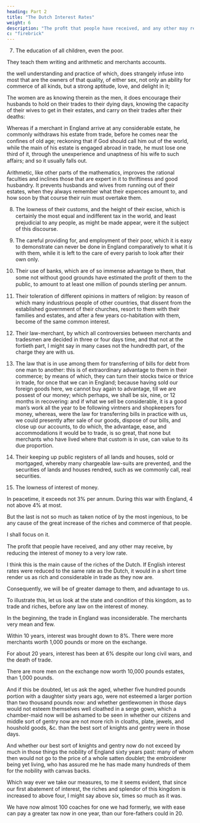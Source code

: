 ```yaml
---
heading: Part 2
title: "The Dutch Interest Rates"
weight: 6
description: "The proﬁt that people have received, and any other may receive, by reducing the interest of money to a very low rate."
c: "firebrick"
---
```



7. The education of all children, even the poor.

They teach them writing and arithmetic and merchants accounts.

the well understanding and practice of which, does strangely infuse into most that are the owners of that quality, of either sex, not only an ability for commerce of all kinds, but a strong aptitude, love, and delight in it; 

The women are as knowing therein as the men, it does encourage their husbands to hold on their trades to their dying days, knowing the capacity of their wives to get in their estates, and carry on their trades after their deaths: 

Whereas if a merchant in England arrive at any considerable estate, he commonly withdraws his estate from trade, before he comes near the conﬁnes of old age; reckoning that if God should call him out of the world, while the main of his estate is engaged abroad in trade, he must lose one third of it, through the unexperience and unaptness of his wife to such aﬀairs; and so it usually falls out.

Arithmetic, like other parts of the mathematics, improves the rational faculties and inclines those that are expert in it to thriftiness and good husbandry. It prevents husbands and wives from running out of their estates, when they always remember what their expences amount to, and how soon by that course their ruin must overtake them.


8. The lowness of their customs, and the height of their excise, which is certainly the most equal and indiﬀerent tax in the world, and least prejudicial to any people, as might be made appear, were it the subject of this discourse.


9. The careful providing for, and employment of their poor, which it is easy to demonstrate can never be done in England comparatively to what it is with them, while it is left to the care of every parish to look after their own only.

10. Their use of banks, which are of so immense advantage to them, that some not without good grounds have estimated the proﬁt of them to the public, to amount to at least one million of pounds sterling per annum.

11. Their toleration of diﬀerent opinions in matters of religion: by reason of which many industrious people of other countries, that dissent from the established government of their churches, resort to them with their families and estates, and after a few years co-habitation with them, become of the same common interest.


12. Their law-merchant, by which all controversies between merchants and tradesmen are decided in three or four days time, and that
not at the fortieth part, I might say in many cases not the hundredth part,
of the charge they are with us.


13. The law that is in use among them for transferring of bills for debt from one man to another: this is of extraordinary advantage to them in their commerce; by means of which, they can turn their stocks twice or thrice in trade, for once that we can in England; because having sold our foreign goods here, we cannot buy again to advantage, till we are possest of our money; which perhaps, we shall be six, nine, or 12 months in recovering: and if what we sell be considerable, it is a good man’s work all the year to be following vintners and shopkeepers for money, whereas, were the law for transferring bills in practice with us, we could presently after sale of our goods, dispose of our bills, and close up our accounts, to do which, the advantage, ease, and accommodations it would be to trade, is so great, that none but merchants who have lived
where that custom is in use, can value to its due proportion.

14. Their keeping up public registers of all lands and houses, sold or mortgaged, whereby many chargeable law-suits are prevented, and the securities of lands and houses rendred, such as we commonly call, real securities.

15. The lowness of interest of money.

In peacetime, it exceeds not 3% per annum. During this war with England, 4 not above 4% at most.

But the last is not so much as taken notice of by the most ingenious, to be any cause of the great increase of the riches and commerce of that people.

I shall focus on it. 

The proﬁt that people have received, and any other may receive, by reducing the interest of money to a very low rate.

I think this is the main cause of the riches of the Dutch. If English interest rates were reduced to the same rate as the Dutch, it would in a short time render us as rich and considerable in trade as they now are.

Consequently, we will be of greater damage to them, and advantage to us.
<!-- , than can happen by the issue of this present war, though the success of it should be as good as we could wish, except it end in their total ruin and extirpation. -->

To illustrate this, let us look at the state and condition of this kingdom, as to trade and riches, before any law on the interest of money. 

<!-- : the ﬁrst of which that I can ﬁnd, was anno .  -->

In the beginning, the trade in England was inconsiderable. The merchants very mean and few. 

Within 10 years, interest was brought down to 8%. There were more merchants worth 1,000 pounds or more on the exchange. 

<!-- than were in the formers days, viz. before the year . to be found
worth one hundred pounds each.  -->

For about 20 years, interest has been at 6% despite our long civil wars, and the death of trade.

There are more men on the exchange now worth 10,000 pounds estates, than 1,000 pounds.

And if this be doubted, let us ask the aged, whether ﬁve hundred pounds portion with a daughter sixty years ago, were not esteemed a larger portion than two thousand pounds now: and whether gentlewomen in those days would not esteem themselves well cloathed in a serge gown, which a chamber-maid now will be ashamed to be seen in whether our citizens and middle sort of gentry now are not more rich in cloaths, plate, jewels, and houshold goods, &c. than the best sort of knights and gentry were in those days. 

And whether our best sort of knights and gentry now do not exceed by much in those things the nobility of England sixty years past: many of whom then would not go to
the price of a whole satten doublet; the embroiderer being yet living, who has assured me he has made many hundreds of them for the nobility with canvas backs.

Which way ever we take our measures, to me it seems evident, that since our ﬁrst abatement of interest, the riches and splendor of this kingdom is increased to above four, I might say above six, times so much as it was.

We have now almost 100 coaches for one we had formerly, we with ease can pay a greater tax now in one year, than our fore-fathers could in 20.

